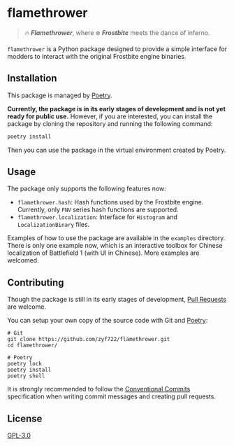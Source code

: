 # flamethrower
> 🔥 ***Flamethrower***, where ❄️ ***Frostbite*** meets the dance of inferno.

`flamethrower` is a Python package designed to provide a simple interface for modders to interact with the original Frostbite engine binaries. 

## Installation
This package is managed by [Poetry](https://python-poetry.org/).

**Currently, the package is in its early stages of development and is not yet ready for public use.** However, if you are interested, you can install the package by cloning the repository and running the following command:

```bash
poetry install
```

Then you can use the package in the virtual environment created by Poetry.

## Usage
The package only supports the following features now:

- `flamethrower.hash`: Hash functions used by the Frostbite engine. Currently, only `FNV` series hash functions are supported.
- `flamethrower.localization`: Interface for `Histogram` and `LocalizationBinary` files.

Examples of how to use the package are available in the `examples` directory. There is only one example now, which is an interactive toolbox for Chinese localization of Battlefield 1 (with UI in Chinese). More examples are welcomed.

## Contributing
Though the package is still in its early stages of development, [Pull Requests](https://github.com/zyf722/flamethrower/pulls) are welcome.

You can setup your own copy of the source code with Git and [Poetry](https://python-poetry.org/):

```shell
# Git
git clone https://github.com/zyf722/flamethrower.git
cd flamethrower/

# Poetry
poetry lock
poetry install
poetry shell
```

It is strongly recommended to follow the [Conventional Commits](https://www.conventionalcommits.org/en/v1.0.0/) specification when writing commit messages and creating pull requests.

## License
[GPL-3.0](/LICENSE)
